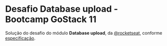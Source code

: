 # Desafio Database upload - Bootcamp GoStack 11

Solução do desafio do módulo **Database upload**, da [@rocketseat](https://github.com/rocketseat), conforme [especificação](https://github.com/Rocketseat/bootcamp-gostack-desafios/tree/master/desafio-database-upload).
